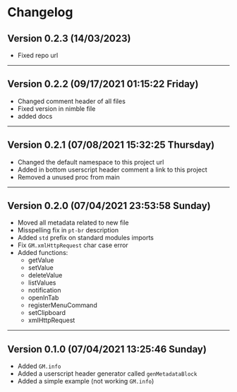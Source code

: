 # Changelog

## Version 0.2.3 (14/03/2023)

- Fixed repo url

---

## Version 0.2.2 (09/17/2021 01:15:22 Friday)

- Changed comment header of all files
- Fixed version in nimble file
- added docs

---

## Version 0.2.1 (07/08/2021 15:32:25 Thursday)

- Changed the default namespace to this project url
- Added in bottom userscript header comment a link to this project
- Removed a unused proc from main

---

## Version 0.2.0 (07/04/2021 23:53:58 Sunday)

- Moved all metadata related to new file
- Misspelling fix in `pt-br` description
- Added `std` prefix on standard modules imports
- Fix `GM.xmlHttpRequest` char case error
- Added functions:
  - getValue
  - setValue
  - deleteValue
  - listValues
  - notification
  - openInTab
  - registerMenuCommand
  - setClipboard
  - xmlHttpRequest

---

## Version 0.1.0 (07/04/2021 13:25:46 Sunday)

- Added `GM.info`
- Added a userscript header generator called `genMetadataBlock`
- Added a simple example (not working `GM.info`)
